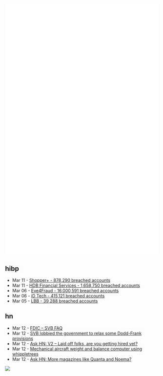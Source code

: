 ![Metrics](https://raw.githubusercontent.com/phixion/phixion/master/metrics.svg)

## hibp

<!--
for https://github.com/phixion/phixion/blob/main/.github/workflows/feeds.yml
-->
<!--START_SECTION:haveibeenpwnd-->
- Mar 11 - [Shopper+ - 878,290 breached accounts](https://haveibeenpwned.com/PwnedWebsites#ShopperPlus)
- Mar 11 - [HDB Financial Services - 1,658,750 breached accounts](https://haveibeenpwned.com/PwnedWebsites#HDBFinancialServices)
- Mar 06 - [Eye4Fraud - 16,000,591 breached accounts](https://haveibeenpwned.com/PwnedWebsites#Eye4Fraud)
- Mar 06 - [iD Tech - 415,121 breached accounts](https://haveibeenpwned.com/PwnedWebsites#iDTech)
- Mar 05 - [LBB - 39,288 breached accounts](https://haveibeenpwned.com/PwnedWebsites#LBB)
<!--END_SECTION:haveibeenpwnd-->

## hn

<!--
for https://github.com/phixion/phixion/blob/main/.github/workflows/feeds.yml
-->
<!--START_SECTION:hn-->
- Mar 12 - [FDIC – SVB FAQ](https://www.fdic.gov/resources/resolutions/bank-failures/failed-bank-list/silicon-valley.html)
- Mar 12 - [SVB lobbied the government to relax some Dodd-Frank provisions](https://fortune.com/2023/03/11/silicon-valley-bank-svb-ceo-greg-becker-dodd-frank-trump-rollback-systemically-important-fdic/)
- Mar 12 - [Ask HN: V2 – Laid off folks, are you getting hired yet?](https://news.ycombinator.com/item?id=35115862)
- Mar 12 - [Mechanical aircraft weight and balance computer using whippletrees](https://www.airwaysmuseum.com/Librascope.htm)
- Mar 12 - [Ask HN: More magazines like Quanta and Noema?](https://news.ycombinator.com/item?id=35114679)
<!--END_SECTION:hn-->

<!--
for https://yhype.me
-->
![](https://hit.yhype.me/github/profile?user_id=13013670)

